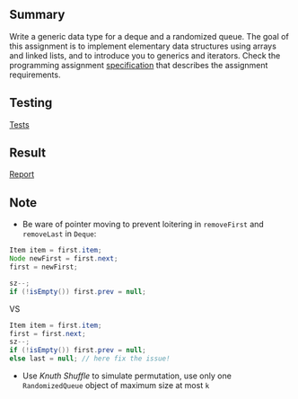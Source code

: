 ## Summary

Write a generic data type for a deque and a randomized queue. The goal of this assignment is to implement elementary data structures using arrays and linked lists, and to introduce you to generics and iterators. Check the programming assignment [specification](http://coursera.cs.princeton.edu/algs4/assignments/queues.html) that describes the assignment requirements.

## Testing

[Tests](../../tests/queues)

## Result

[Report](../../reports/queues_output)

## Note

- Be ware of pointer moving to prevent loitering in `removeFirst` and `removeLast` in `Deque`:
```java
Item item = first.item;
Node newFirst = first.next;
first = newFirst;

sz--;
if (!isEmpty()) first.prev = null;
```

VS

```java
Item item = first.item;
first = first.next;
sz--;
if (!isEmpty()) first.prev = null;
else last = null; // here fix the issue!
```
- Use _Knuth Shuffle_ to simulate permutation, use only one `RandomizedQueue` object of maximum size at most `k`
